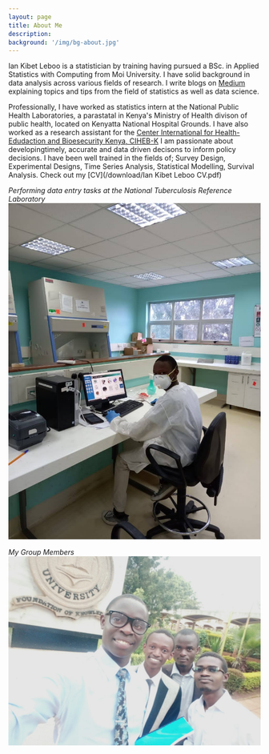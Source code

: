 ```yaml
---
layout: page
title: About Me
description:
background: '/img/bg-about.jpg'
---
```


Ian Kibet Leboo is a statistician by training having pursued a BSc. in Applied Statistics with Computing from Moi University. I have solid background in data analysis across various fields of research.
I write blogs on [Medium](https://medium.com/@Statistician_Leboo) explaining topics and tips from the field of statistics as well as data science.

Professionally, I have worked as statistics intern at the National Public Health Laboratories, a parastatal in Kenya's Ministry of Health divison of public health, located on Kenyatta National Hospital Grounds. I have also worked as a research assistant for the [Center International for Health-Edudaction and Bioesecurity Kenya, CIHEB-K](https://www.cihebkenya.org/)
I am passionate about developingtimely, accurate and data driven decisons to inform policy decisions.
I have been well trained in the fields of; Survey Design, Experimental Designs, Time Series Analysis, Statistical Modelling, Survival Analysis. Check out my [CV](/download/Ian Kibet Leboo CV.pdf)

*Performing data entry tasks at the National Tuberculosis Reference Laboratory*
!["Performing data entry tasks at the National Tuberculosis Reference Laboratory"](/img/me/lab1.jpg)

*My Group Members*
![](/img/me/prj.jpg)

